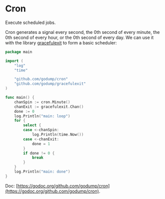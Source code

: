 # Cron

Execute scheduled jobs.

Cron generates a signal every second, the 0th second of every minute, the 0th second of every hour, or the 0th second of every day. We can use it with the library [gracefulexit](https://github.com/godump/gracefulexit) to form a basic scheduler:

```go
package main

import (
	"log"
	"time"

	"github.com/godump/cron"
	"github.com/godump/gracefulexit"
)

func main() {
	chanSpin := cron.Minute()
	chanExit := gracefulexit.Chan()
	done := 0
	log.Println("main: loop")
	for {
		select {
		case <-chanSpin:
			log.Println(time.Now())
		case <-chanExit:
			done = 1
		}
		if done != 0 {
			break
		}
	}
	log.Println("main: done")
}
```

Doc: [https://godoc.org/github.com/godump/cron](https://godoc.org/github.com/godump/cron).
